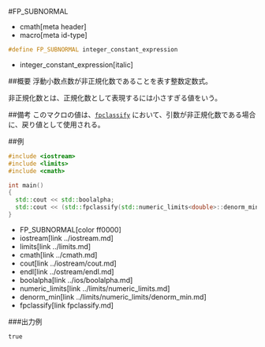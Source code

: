 #FP_SUBNORMAL
* cmath[meta header]
* macro[meta id-type]

```cpp
#define FP_SUBNORMAL integer_constant_expression
```
* integer_constant_expression[italic]

##概要
浮動小数点数が非正規化数であることを表す整数定数式。

非正規化数とは、正規化数として表現するには小さすぎる値をいう。


##備考
このマクロの値は、[`fpclassify`](fpclassify.md) において、引数が非正規化数である場合に、戻り値として使用される。


##例
```cpp
#include <iostream>
#include <limits>
#include <cmath>

int main()
{
  std::cout << std::boolalpha;
  std::cout << (std::fpclassify(std::numeric_limits<double>::denorm_min()) == FP_SUBNORMAL) << std::endl;
}
```
* FP_SUBNORMAL[color ff0000]
* iostream[link ../iostream.md]
* limits[link ../limits.md]
* cmath[link ../cmath.md]
* cout[link ../iostream/cout.md]
* endl[link ../ostream/endl.md]
* boolalpha[link ../ios/boolalpha.md]
* numeric_limits[link ../limits/numeric_limits.md]
* denorm_min[link ../limits/numeric_limits/denorm_min.md]
* fpclassify[link fpclassify.md]

###出力例
```
true
```
